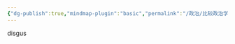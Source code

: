 ```yaml
---
{"dg-publish":true,"mindmap-plugin":"basic","permalink":"/政治/比较政治学/9.0政治文化/","dgPassFrontmatter":true}
---
```


disgus